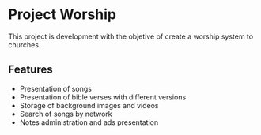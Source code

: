 # Project Worship
This project is development with the objetive of create a worship system to churches.

## Features
- Presentation of songs
- Presentation of bible verses with different versions
- Storage of background images and videos
- Search of songs by network
- Notes administration and ads presentation
